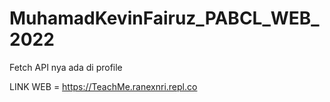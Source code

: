 # MuhamadKevinFairuz_PABCL_WEB_2022

Fetch API nya ada di profile

LINK WEB = https://TeachMe.ranexnri.repl.co

